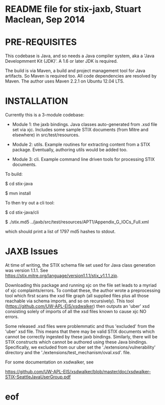 README file for stix-jaxb, Stuart Maclean, Sep 2014
===================================================

PRE-REQUISITES
==============

This codebase is Java, and so needs a Java compiler system, aka a
'Java Developmment Kit (JDK)'.  A 1.6 or later JDK is required.

The build is via Maven, a build and project management tool for Java
artifacts. So Maven is required too.  All code dependencies are
resolved by Maven. The author uses Maven 2.2.1 on Ubuntu 12.04 LTS.

INSTALLATION
============

Currently this is a 3-module codebase:

* Module 1: the jaxb bindings.  Java classes auto-generated from .xsd
file set via xjc.  Includes some sample STIX documents (from Mitre and
elsewhere) in src/test/resources.

* Module 2: utils. Example routines for extracting content from a STIX package.  Eventually, authoring utils would be added too.

* Module 3: cli.  Example command line driven tools for processing STIX documents.

To build:

$ cd stix-java

$ mvn install

To then try out a cli tool:

$ cd stix-java/cli

$ ./stix.md5 ../jaxb/src/test/resources/APT1/Appendix_G_IOCs_Full.xml

which should print a list of 1797 md5 hashes to stdout.

JAXB Issues
===========

At time of writing, the STIX schema file set used for Java class
generation was version 1.1.1.  See
https://stix.mitre.org/language/version1.1.1/stix_v1.1.1.zip.

Downloading this package and running xjc on the file set leads to a
myriad of xjc complaints/errors.  To combat these, the author wrote a
preprocessing tool which first scans the xsd file graph (all supplied
files plus all those reachable via schema imports, and so on
recursively).  This tool (https://github.com/UW-APL-EIS/xsdwalker)
then outputs an 'uber' xsd consisting solely of imports of all the xsd
files known to cause xjc NO errors.  

Some released .xsd files were problemmatic and thus 'excluded' from
the 'uber' xsd file.  This means that there may be valid STIX
documents which cannot be correctly ingested by these jaxb bindings.
Similarly, there will be STIX constructs which cannot be authored
using these Java bindings.  Specifically, we excluded from our uber
set the './extensions/vulnerability' directory and the
'./extensions/test_mechanism/oval.xsd'. file.

For some documentation on xsdwalker, see

https://github.com/UW-APL-EIS/xsdwalker/blob/master/doc/xsdwalker-STIX-SeattleJavaUserGroup.pdf

# eof
